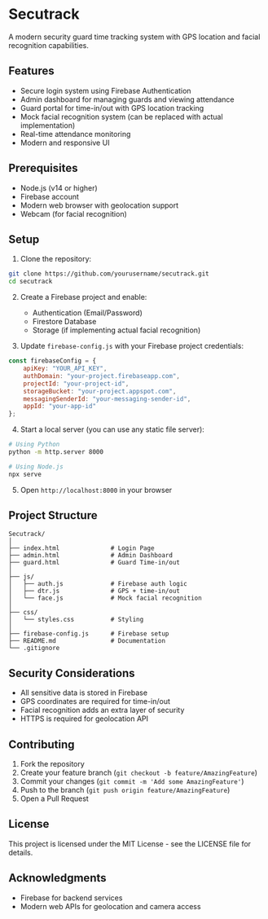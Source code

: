 # Secutrack

A modern security guard time tracking system with GPS location and facial recognition capabilities.

## Features

- Secure login system using Firebase Authentication
- Admin dashboard for managing guards and viewing attendance
- Guard portal for time-in/out with GPS location tracking
- Mock facial recognition system (can be replaced with actual implementation)
- Real-time attendance monitoring
- Modern and responsive UI

## Prerequisites

- Node.js (v14 or higher)
- Firebase account
- Modern web browser with geolocation support
- Webcam (for facial recognition)

## Setup

1. Clone the repository:
```bash
git clone https://github.com/yourusername/secutrack.git
cd secutrack
```

2. Create a Firebase project and enable:
   - Authentication (Email/Password)
   - Firestore Database
   - Storage (if implementing actual facial recognition)

3. Update `firebase-config.js` with your Firebase project credentials:
```javascript
const firebaseConfig = {
    apiKey: "YOUR_API_KEY",
    authDomain: "your-project.firebaseapp.com",
    projectId: "your-project-id",
    storageBucket: "your-project.appspot.com",
    messagingSenderId: "your-messaging-sender-id",
    appId: "your-app-id"
};
```

4. Start a local server (you can use any static file server):
```bash
# Using Python
python -m http.server 8000

# Using Node.js
npx serve
```

5. Open `http://localhost:8000` in your browser

## Project Structure

```
Secutrack/
│
├── index.html              # Login Page
├── admin.html              # Admin Dashboard
├── guard.html              # Guard Time-in/out
│
├── js/
│   ├── auth.js             # Firebase auth logic
│   ├── dtr.js              # GPS + time-in/out
│   └── face.js             # Mock facial recognition
│
├── css/
│   └── styles.css          # Styling
│
├── firebase-config.js      # Firebase setup
├── README.md               # Documentation
└── .gitignore
```

## Security Considerations

- All sensitive data is stored in Firebase
- GPS coordinates are required for time-in/out
- Facial recognition adds an extra layer of security
- HTTPS is required for geolocation API

## Contributing

1. Fork the repository
2. Create your feature branch (`git checkout -b feature/AmazingFeature`)
3. Commit your changes (`git commit -m 'Add some AmazingFeature'`)
4. Push to the branch (`git push origin feature/AmazingFeature`)
5. Open a Pull Request

## License

This project is licensed under the MIT License - see the LICENSE file for details.

## Acknowledgments

- Firebase for backend services
- Modern web APIs for geolocation and camera access 